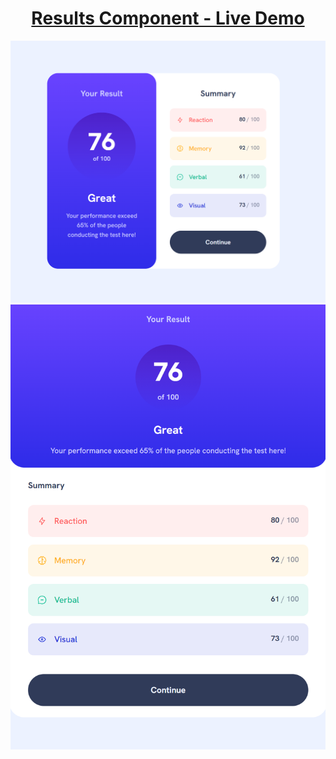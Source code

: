 <h1 align="center"><a href="https://results-ou.vercel.app/">Results Component - Live Demo</a></h1>
<img alt="Meet Landing Page" src="https://raw.githubusercontent.com/oguzhanuyanik-sr/results-component/master/screenshot-desktop.png" />
<img alt="Meet Landing Page" src="https://raw.githubusercontent.com/oguzhanuyanik-sr/results-component/master/screenshot-mobile.png" />
